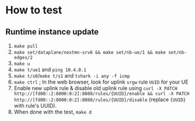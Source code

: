 # How to test

## Runtime instance update

1. `make pull`
2. `make set/dataplane/nextmn-srv6 && make set/nb-ue/1 && make set/nb-edges/2`
3. `make u`
4. `make t/ue1` and `ping 10.4.0.1`
5. `make t/s0`/`make t/s1` and `tshark -i any -f icmp`
6. `make ctrl` ; In the web browser, look for uplink `srgw` rule `UUID` for your UE
7. Enable new uplink rule & disable old uplink rule using `curl -X PATCH http://[fd00::2:8000:0:2]:8080/rules/{UUID}/enable && curl -X PATCH http://[fd00::2:8000:0:2]:8080/rules/{UUID}/disable` (replace `{UUID}` with rule's UUID).
8. When done with the test, `make d`
